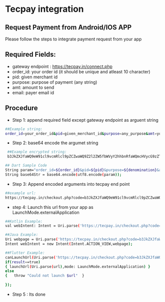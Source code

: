 # Tecpay integration 
## Request Payment from Android/IOS APP 

Please follow the steps to integrate payment request from your app

## Required Fields:
-  gateway endpoint : https://tecpay.in/connect.php
-  order_id: your order id (it should be unique and atleast 10 character)
-  pid: given merchant id
-  purpose: purpose of payment (any string)
-  amt: amount to send
-  email: payer email id

## Procedure

-  Step 1: append required field except gateway endpoint as arguent string
```sh
##Example string: 
order_id=your_order_id&pid=given_merchant_id&purpose=any_purpose&amt=your_amount&email=youremail@example.com
```
-   Step 2: base64 encode the argumet string
```sh
 ##Example encrypted string: 
 b3JkZXJfaWQ9eW91cl9vcmRlcl9pZCZwaWQ9Z2l2ZW5fbWVyY2hhbnRfaWQmcHVycG9zZT1hbnlfcHVycG9zZSZhbXQ9eW91cl9hbW91bnQmZW1haWw9eW91cmVtYWlsQGV4YW1wbGUuY29t
 ```
 
 ```sh
 ## Dart Sample Code
 String param="order_id=${order_id}&pid=${pid}&purpose=${denomination}&amt=${value.toString()}&email=${email}";
String base64Str = base64.encode(utf8.encode(param));
 ```
-   Step 3: Append encoded arguments into tecpay end point
```sh
##example url: 
https://tecpay.in/checkout.php?code=b3JkZXJfaWQ9eW91cl9vcmRlcl9pZCZwaWQ9Z2l2ZW5fbWVyY2hhbnRfaWQmcHVycG9zZT1hbnlfcHVycG9zZSZhbXQ9eW91cl9hbW91bnQmZW1haWw9eW91cmVtYWlsQGV4YW1wbGUuY29t 
```
-    step 4: Launch this url from your app as LaunchMode.externalApplication
```sh
##Kotlin Example: 
val webIntent: Intent = Uri.parse('https://tecpay.in/checkout.php?code=b3JkZXJfaWQ9eW91cl9vcmRlcl9pZCZwaWQ9Z2l2ZW5fbWVyY2hhbnRfaWQmcHVycG9zZT1hbnlfcHVycG9zZSZhbXQ9eW91cl9hbW91bnQmZW1haWw9eW91cmVtYWlsQGV4YW1wbGUuY29t').let { webpage ->Intent(Intent.ACTION_VIEW, webpage)}
```
```sh    
##Java Example: 
Uri webpage = Uri.parse('https://tecpay.in/checkout.php?code=b3JkZXJfaWQ9eW91cl9vcmRlcl9pZCZwaWQ9Z2l2ZW5fbWVyY2hhbnRfaWQmcHVycG9zZT1hbnlfcHVycG9zZSZhbXQ9eW91cl9hbW91bnQmZW1haWw9eW91cmVtYWlsQGV4YW1wbGUuY29t');
Intent webIntent = new Intent(Intent.ACTION_VIEW,webpage);
```
```sh 
##Flutter Example: 
canLaunchUrl(Uri.parse('https://tecpay.in/checkout.php?code=b3JkZXJfaWQ9eW91cl9vcmRlcl9pZCZwaWQ9Z2l2ZW5fbWVyY2hhbnRfaWQmcHVycG9zZT1hbnlfcHVycG9zZSZhbXQ9eW91cl9hbW91bnQmZW1haWw9eW91cmVtYWlsQGV4YW1wbGUuY29t')).then((result) => {   
if(result==true)  
{ launchUrl(Uri.parse(url),mode: LaunchMode.externalApplication) }
else  
{   throw "Could not launch $url"  }   
    
});
```

- Step 5 : Its done  
 
